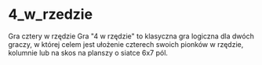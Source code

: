 # 4_w_rzedzie
Gra cztery w rzędzie
Gra "4 w rzędzie" to klasyczna gra logiczna dla dwóch graczy, w której celem jest ułożenie czterech swoich pionków w rzędzie, kolumnie lub na skos na planszy o siatce 6x7 pól.
